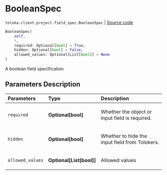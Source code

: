 # BooleanSpec
`toloka.client.project.field_spec.BooleanSpec` | [Source code](https://github.com/Toloka/toloka-kit/blob/v1.1.2/src/client/project/field_spec.py#L62)

```python
BooleanSpec(
    self,
    *,
    required: Optional[bool] = True,
    hidden: Optional[bool] = False,
    allowed_values: Optional[List[bool]] = None
)
```

A boolean field specification

## Parameters Description

| Parameters | Type | Description |
| :----------| :----| :-----------|
`required`|**Optional\[bool\]**|<p>Whether the object or input field is required.</p>
`hidden`|**Optional\[bool\]**|<p>Whether to hide the input field from Tolokers.</p>
`allowed_values`|**Optional\[List\[bool\]\]**|<p>Allowed values</p>
